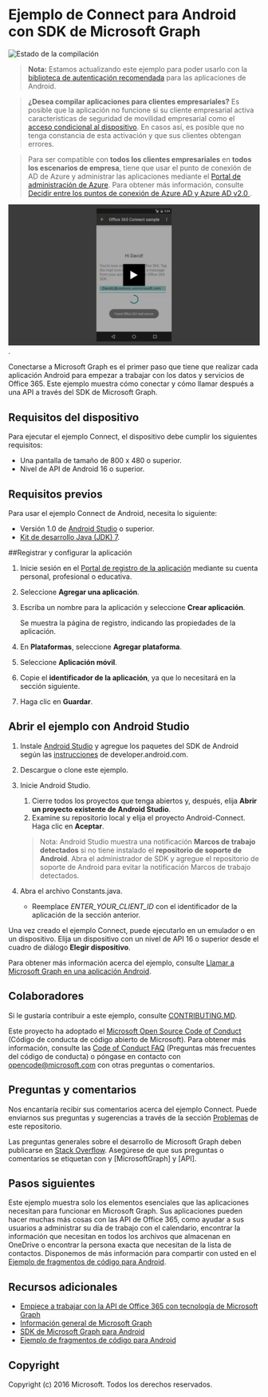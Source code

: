 # <a name="connect-sample-for-android-using-the-microsoft-graph-sdk"></a>Ejemplo de Connect para Android con SDK de Microsoft Graph

![Estado de la compilación](https://ricalo.visualstudio.com/_apis/public/build/definitions/06256fa7-d8e5-4ca0-8639-7c00eb6f1fe9/6/badge "Estado de la compilación")

>**Nota:** Estamos actualizando este ejemplo para poder usarlo con la [biblioteca de autenticación recomendada](https://docs.microsoft.com/es-es/azure/active-directory/develop/active-directory-v2-libraries#compatible-client-libraries) para las aplicaciones de Android.


> **¿Desea compilar aplicaciones para clientes empresariales?** Es posible que la aplicación no funcione si su cliente empresarial activa características de seguridad de movilidad empresarial como el <a href="https://azure.microsoft.com/es-es/documentation/articles/active-directory-conditional-access-device-policies/" target="_newtab">acceso condicional al dispositivo</a>. En casos así, es posible que no tenga constancia de esta activación y que sus clientes obtengan errores. 

> Para ser compatible con **todos los clientes empresariales** en **todos los escenarios de empresa**, tiene que usar el punto de conexión de AD de Azure y administrar las aplicaciones mediante el [Portal de administración de Azure](https://aka.ms/aadapplist). Para obtener más información, consulte [Decidir entre los puntos de conexión de Azure AD y Azure AD v2.0 ](https://graph.microsoft.io/docs/authorization/auth_overview#deciding-between-azure-ad-and-the-v2-authentication-endpoint).

[![Ejemplo de Connect para Microsoft Graph](../readme-images/O365-Android-Connect-video_play_icon.png)](https://www.youtube.com/watch?v=3IQIDFrqhY4 "Haga clic para ver el ejemplo en acción").

Conectarse a Microsoft Graph es el primer paso que tiene que realizar cada aplicación Android para empezar a trabajar con los datos y servicios de Office 365. Este ejemplo muestra cómo conectar y cómo llamar después a una API a través del SDK de Microsoft Graph.

## <a name="device-requirements"></a>Requisitos del dispositivo

Para ejecutar el ejemplo Connect, el dispositivo debe cumplir los siguientes requisitos:

* Una pantalla de tamaño de 800 x 480 o superior.
* Nivel de API de Android 16 o superior.
 
## <a name="prerequisites"></a>Requisitos previos

Para usar el ejemplo Connect de Android, necesita lo siguiente:

* Versión 1.0 de [Android Studio](http://developer.android.com/sdk/index.html) o superior.
* [Kit de desarrollo Java (JDK) 7](http://www.oracle.com/technetwork/java/javase/downloads/jdk7-downloads-1880260.html).

<a name="register"></a>
##<a name="register-and-configure-the-app"></a>Registrar y configurar la aplicación

1. Inicie sesión en el [Portal de registro de la aplicación](https://apps.dev.microsoft.com/) mediante su cuenta personal, profesional o educativa.
2. Seleccione **Agregar una aplicación**.
3. Escriba un nombre para la aplicación y seleccione **Crear aplicación**.
    
    Se muestra la página de registro, indicando las propiedades de la aplicación.
 
4. En **Plataformas**, seleccione **Agregar plataforma**.
5. Seleccione **Aplicación móvil**.
6. Copie el **identificador de la aplicación**, ya que lo necesitará en la sección siguiente.
7. Haga clic en **Guardar**.
  
## <a name="open-the-sample-using-android-studio"></a>Abrir el ejemplo con Android Studio

1. Instale [Android Studio](http://developer.android.com/sdk/index.html) y agregue los paquetes del SDK de Android según las [instrucciones](http://developer.android.com/sdk/installing/adding-packages.html) de developer.android.com.
2. Descargue o clone este ejemplo.
3. Inicie Android Studio.
    1. Cierre todos los proyectos que tenga abiertos y, después, elija **Abrir un proyecto existente de Android Studio**.
    2. Examine su repositorio local y elija el proyecto Android-Connect. Haga clic en **Aceptar**.
    
    > Nota: Android Studio muestra una notificación **Marcos de trabajo detectados** si no tiene instalado el **repositorio de soporte de Android**. Abra el administrador de SDK y agregue el repositorio de soporte de Android para evitar la notificación Marcos de trabajo detectados.
4. Abra el archivo Constants.java.
    * Reemplace *ENTER_YOUR_CLIENT_ID* con el identificador de la aplicación de la sección anterior.

Una vez creado el ejemplo Connect, puede ejecutarlo en un emulador o en un dispositivo. Elija un dispositivo con un nivel de API 16 o superior desde el cuadro de diálogo **Elegir dispositivo**.

Para obtener más información acerca del ejemplo, consulte [Llamar a Microsoft Graph en una aplicación Android](https://graph.microsoft.io/en-us/docs/platform/android).

<a name="contributing"></a>
## <a name="contributing"></a>Colaboradores ##

Si le gustaría contribuir a este ejemplo, consulte [CONTRIBUTING.MD](/CONTRIBUTING.md).

Este proyecto ha adoptado el [Microsoft Open Source Code of Conduct](https://opensource.microsoft.com/codeofconduct/) (Código de conducta de código abierto de Microsoft). Para obtener más información, consulte las [Code of Conduct FAQ](https://opensource.microsoft.com/codeofconduct/faq/) (Preguntas más frecuentes del código de conducta) o póngase en contacto con [opencode@microsoft.com](mailto:opencode@microsoft.com) con otras preguntas o comentarios.

## <a name="questions-and-comments"></a>Preguntas y comentarios

Nos encantaría recibir sus comentarios acerca del ejemplo Connect. Puede enviarnos sus preguntas y sugerencias a través de la sección [Problemas](issues) de este repositorio.

Las preguntas generales sobre el desarrollo de Microsoft Graph deben publicarse en [Stack Overflow](http://stackoverflow.com/questions/tagged/MicrosoftGraph+API). Asegúrese de que sus preguntas o comentarios se etiquetan con y [MicrosoftGraph] y [API].

## <a name="next-steps"></a>Pasos siguientes

Este ejemplo muestra solo los elementos esenciales que las aplicaciones necesitan para funcionar en Microsoft Graph. Sus aplicaciones pueden hacer muchas más cosas con las API de Office 365, como ayudar a sus usuarios a administrar su día de trabajo con el calendario, encontrar la información que necesitan en todos los archivos que almacenan en OneDrive o encontrar la persona exacta que necesitan de la lista de contactos. Disponemos de más información para compartir con usted en el [Ejemplo de fragmentos de código para Android](../../../android-java-snippets-sample). 
  
## <a name="additional-resources"></a>Recursos adicionales

* [Empiece a trabajar con la API de Office 365 con tecnología de Microsoft Graph](http://dev.office.com/getting-started/office365apis)
* [Información general de Microsoft Graph](http://graph.microsoft.io)
* [SDK de Microsoft Graph para Android](../../../msgraph-sdk-android)
* [Ejemplo de fragmentos de código para Android](../../../android-java-snippets-sample)

## <a name="copyright"></a>Copyright
Copyright (c) 2016 Microsoft. Todos los derechos reservados.

